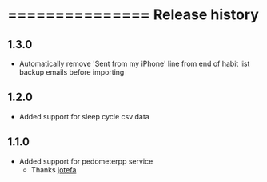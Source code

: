 ===============
Release history
===============

1.3.0
-----

- Automatically remove 'Sent from my iPhone' line from end of habit list backup
  emails before importing


1.2.0
-----

- Added support for sleep cycle csv data

1.1.0
-----

- Added support for pedometerpp service
    - Thanks [jotefa](https://github.com/jotefa)
